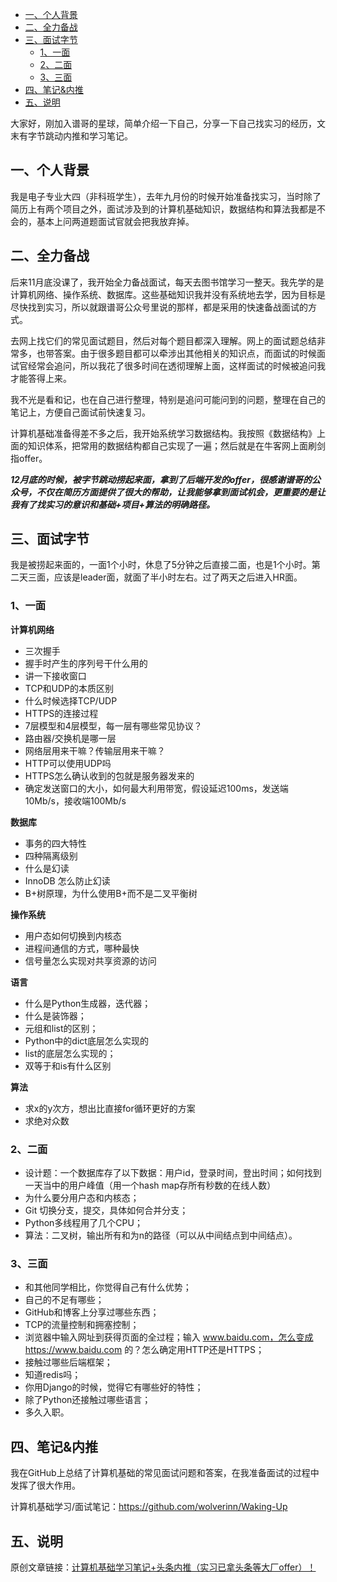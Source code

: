 - [一、个人背景](#一个人背景)
- [二、全力备战](#二全力备战)
- [三、面试字节](#三面试字节)
  - [1、一面](#1一面)
  - [2、二面](#2二面)
  - [3、三面](#3三面)
- [四、笔记&内推](#四笔记内推)
- [五、说明](#五说明)

大家好，刚加入谱哥的星球，简单介绍一下自己，分享一下自己找实习的经历，文末有字节跳动内推和学习笔记。

## 一、个人背景

我是电子专业大四（非科班学生），去年九月份的时候开始准备找实习，当时除了简历上有两个项目之外，面试涉及到的计算机基础知识，数据结构和算法我都是不会的，基本上问两道题面试官就会把我放弃掉。

## 二、全力备战

后来11月底没课了，我开始全力备战面试，每天去图书馆学习一整天。我先学的是计算机网络、操作系统、数据库。这些基础知识我并没有系统地去学，因为目标是尽快找到实习，所以就跟谱哥公众号里说的那样，都是采用的快速备战面试的方式。

去网上找它们的常见面试题目，然后对每个题目都深入理解。网上的面试题总结非常多，也带答案。由于很多题目都可以牵涉出其他相关的知识点，而面试的时候面试官经常会追问，所以我花了很多时间在透彻理解上面，这样面试的时候被追问我才能答得上来。

我不光是看和记，也在自己进行整理，特别是追问可能问到的问题，整理在自己的笔记上，方便自己面试前快速复习。

计算机基础准备得差不多之后，我开始系统学习数据结构。我按照《数据结构》上面的知识体系，把常用的数据结构都自己实现了一遍；然后就是在牛客网上面刷剑指offer。

***12月底的时候，被字节跳动捞起来面，拿到了后端开发的offer，很感谢谱哥的公众号，不仅在简历方面提供了很大的帮助，让我能够拿到面试机会，更重要的是让我有了找实习的意识和基础+项目+算法的明确路径。***

## 三、面试字节

我是被捞起来面的，一面1个小时，休息了5分钟之后直接二面，也是1个小时。第二天三面，应该是leader面，就面了半小时左右。过了两天之后进入HR面。

### 1、一面

**计算机网络**

- 三次握手
- 握手时产生的序列号干什么用的
- 讲一下接收窗口
- TCP和UDP的本质区别
- 什么时候选择TCP/UDP
- HTTPS的连接过程
- 7层模型和4层模型，每一层有哪些常见协议？
- 路由器/交换机是哪一层
- 网络层用来干嘛？传输层用来干嘛？
- HTTP可以使用UDP吗
- HTTPS怎么确认收到的包就是服务器发来的
- 确定发送窗口的大小，如何最大利用带宽，假设延迟100ms，发送端10Mb/s，接收端100Mb/s

**数据库**

- 事务的四大特性
- 四种隔离级别
- 什么是幻读
- InnoDB 怎么防止幻读
- B+树原理，为什么使用B+而不是二叉平衡树

**操作系统**

- 用户态如何切换到内核态
- 进程间通信的方式，哪种最快
- 信号量怎么实现对共享资源的访问

**语言**

- 什么是Python生成器，迭代器；
- 什么是装饰器；
- 元组和list的区别；
- Python中的dict底层怎么实现的
- list的底层怎么实现的；
- 双等于和is有什么区别

**算法**

- 求x的y次方，想出比直接for循环更好的方案
- 求绝对众数

### 2、二面

- 设计题：一个数据库存了以下数据：用户id，登录时间，登出时间；如何找到一天当中的用户峰值（用一个hash map存所有秒数的在线人数）
- 为什么要分用户态和内核态；
- Git 切换分支，提交，具体如何合并分支；
- Python多线程用了几个CPU；
- 算法：二叉树，输出所有和为n的路径（可以从中间结点到中间结点）。

### 3、三面

- 和其他同学相比，你觉得自己有什么优势；
- 自己的不足有哪些；
- GitHub和博客上分享过哪些东西；
- TCP的流量控制和拥塞控制；
- 浏览器中输入网址到获得页面的全过程；输入 www.baidu.com，怎么变成 https://www.baidu.com 的？怎么确定用HTTP还是HTTPS；
- 接触过哪些后端框架；
- 知道redis吗；
- 你用Django的时候，觉得它有哪些好的特性；
- 除了Python还接触过哪些语言；
- 多久入职。

## 四、笔记&内推

我在GitHub上总结了计算机基础的常见面试问题和答案，在我准备面试的过程中发挥了很大作用。

计算机基础学习/面试笔记：https://github.com/wolverinn/Waking-Up

## 五、说明

原创文章链接：[计算机基础学习笔记+头条内推（实习已拿头条等大厂offer）！](https://mp.weixin.qq.com/s?__biz=MzU4MjQ3NzEyNA==&mid=2247484819&idx=1&sn=a581fdcd1479f9dd7737ce957f7b1a7c&chksm=fdb6f1b8cac178ae67e2f607d1d9bf1c35722e817ce26724d51014ad50c3df0ac62c82756b59&token=1698861862&lang=zh_CN#rd)
